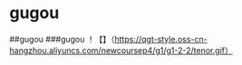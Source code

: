 # gugou
##gugou
###gugou
！【】（https://qgt-style.oss-cn-hangzhou.aliyuncs.com/newcoursep4/g1/g1-2-2/tenor.gif）
